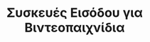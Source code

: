 ---
layout: slides
title: Συσκευές Εισόδου για Βιντεοπαιχνίδια 
image_url: /images/steering-wheel.jpg
caption: Εχουν δημιουργηθεί μια σειρά από χειριστήρια για βίντεοπαιχνίδια από την πρώτη εμφάνιση των τελευταίων στους προσωπικούς ηλεκτρονικούς υπολογιστές. Εμφανίζουν μεγάλη ποικιλομορφία ανάλογα με το είδος του παιχνιδιού π.χ. προσομοιωτές 
slides:
  - steering-wheel
  - spacewar-players
  - spacewar-gamepad
  - magnavox-odyssey
  - c64-demoscene
---